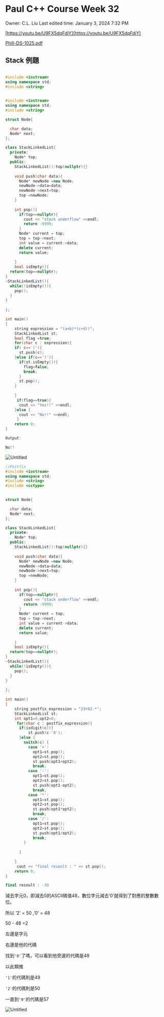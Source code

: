 # Paul C++ Course Week 32

Owner: C.L. Liu
Last edited time: January 3, 2024 7:32 PM

[https://youtu.be/U9FX5dqFdjY](https://youtu.be/U9FX5dqFdjY)

[Phill-DS-1025.pdf](Paul%20C++%20Course%20Week%2032%2062e6fdbcb50846a883943efea70d4d47/Phill-DS-1025.pdf)

## **Stack 例題**

```cpp

#include <iostream>
using namespace std;
#include <string> 

 
#include <iostream>
using namespace std;
#include <string>

struct Node{

  char data;
  Node* next;
};

class StackLinkedList{
  private: 
    Node* top;
  public: 
    StackLinkedList():top(nullptr){}
 
    void push(char data){
      Node* newNode =new Node;
      newNode->data=data;
      newNode->next=top;
      top =newNode;
    }
      
    int pop(){
      if(top==nullptr){
        cout << "stack underflow" <<endl;
        return -9999;
      }
      Node* current = top;
      top = top->next;
      int value = current->data;
      delete current;
      return value;
      
    } 
    bool isEmpty(){
  return(top==nullptr);
}
~StackLinkedList(){
  while(!isEmpty()){
    pop();
  }
}
    
};

int main() 
{
    string expression = "(a+b)*(c+d))";
    StackLinkedList st;
    bool flag =true;
    for(char c : expression){
    if( c=='('){
      st.push(c);
    }else if(c==')'){
      if(st.isEmpty()){
        flag=false;
        break;
      }
      st.pop();
    }
    
    }
     if(flag==true){
      cout << "Yes!!" <<endl;
    }else {
      cout << "No!!" <<endl;
     }
    return 0;
}

Output:

No!!
```

![Untitled](Paul%20C++%20Course%20Week%2032%2062e6fdbcb50846a883943efea70d4d47/Untitled.png)

```cpp
//Postfix 
#include <iostream>
using namespace std;
#include <string> 
#include <cctype>
 

struct Node{

  char data;
  Node* next;
};

class StackLinkedList{
  private: 
    Node* top;
  public: 
    StackLinkedList():top(nullptr){}
 
    void push(char data){
      Node* newNode =new Node;
      newNode->data=data;
      newNode->next=top;
      top =newNode;
    }
      
    int pop(){
      if(top==nullptr){
        cout << "stack underflow" <<endl;
        return -9999;
      }
      Node* current = top;
      top = top->next;
      int value = current->data;
      delete current;
      return value;
      
    } 
    bool isEmpty(){
  return(top==nullptr);
}
~StackLinkedList(){
  while(!isEmpty()){
    pop();
  }
}
    
};

int main() 
{
    string postfix_expression = "23+82-*";
    StackLinkedList st;
    int opt1=0,opt2=0;
     for(char c : postfix_expression){
      if(isdigit(c)){
          st.push(c-'0');
      }else {
        switch(c) {
          case '+':
            opt1=st.pop();
            opt2=st.pop();
            st.push(opt1+opt2);
            break;
          case '-':
            opt1=st.pop();
            opt2=st.pop();
            st.push(opt1-opt2);
            break;
          case '*':
            opt1=st.pop();
            opt2=st.pop();
            st.push(opt1*opt2);
            break;
          case '/':
            opt1=st.pop();
            opt2=st.pop();
            st.push(opt1/opt2);  
            break;
        }
         
      }
    
    } 
     cout << "final resoult : " << st.pop();
    return 0;
}

final resoult : -30
```

減去字元0，即減去0的ASCII碼值48，數位字元減去‘0’就得到了對應的整數數位。

所以 ‘2’ = 50 ,’0’ = 48  

  50 - 48 =2 

左邊是字元

右邊是他的代碼

找到`'0'`了嗎，可以看到他旁邊的代碼是48

 以此類推

`'1'`的代碼則是49

`'2'`的代碼則是50

一直到`'9'`的代碼是57

![Untitled](Paul%20C++%20Course%20Week%2032%2062e6fdbcb50846a883943efea70d4d47/Untitled%201.png)